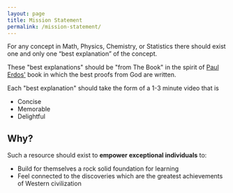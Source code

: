 ```yaml
---
layout: page
title: Mission Statement
permalink: /mission-statement/
---
```


For any concept in Math, Physics, Chemistry, or Statistics there should exist one and only one “best explanation” of the concept. 

These "best explanations" should be "from The Book" in the spirit of [Paul Erdos'](https://en.wikipedia.org/wiki/Paul_Erdős) book in which the best proofs from God are written.

Each "best explanation" should take the form of a 1-3 minute video that is

- Concise
- Memorable
- Delightful

## Why?

Such a resource should exist to **empower exceptional individuals** to:

- Build for themselves a rock solid foundation for learning
- Feel connected to the discoveries which are the greatest achievements of Western civilization
